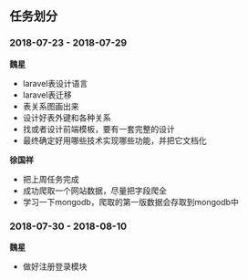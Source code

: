 ## 任务划分 ##

### 2018-07-23 - 2018-07-29 ###

**魏星**
* laravel表设计语言
* laravel表迁移
* 表关系图画出来
* 设计好表外键和各种关系
* 找或者设计前端模板，要有一套完整的设计
* 最终确定好用哪些技术实现哪些功能，并把它文档化

**徐国祥**
* 把上周任务完成
* 成功爬取一个网站数据，尽量把字段爬全
* 学习一下mongodb，爬取的第一版数据会存取到mongodb中

### 2018-07-30 - 2018-08-10 ###

**魏星**
* 做好注册登录模块